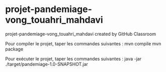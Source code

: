 # projet-pandemiage-vong_touahri_mahdavi
projet-pandemiage-vong_touahri_mahdavi created by GitHub Classroom

Pour compiler le projet, taper les commandes suivantes :
mvn compile
mvn package

Pour exécuter le projet, taper les commandes suivantes :
java -jar ./target/pandemiage-1.0-SNAPSHOT.jar
